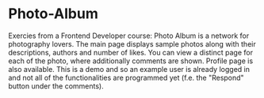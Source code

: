 # Photo-Album
Exercies from a Frontend Developer course:
Photo Album is a network for photography lovers. The main page displays sample photos along with their descriptions, authors and number of likes. 
You can view a distinct page for each of the photo, where additionally comments are shown. Profile page is also available.
This is a demo and so an example user is already logged in and not all of the functionalities are programmed yet (f.e. the "Respond" button under the comments).
